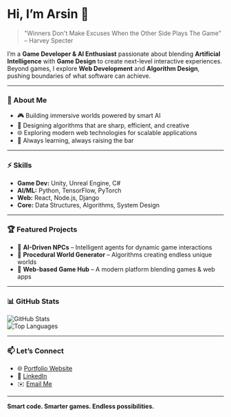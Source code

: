 # Hi, I’m Arsin 👋  

> "Winners Don't Make Excuses When the Other Side Plays The Game" – Harvey Specter  

I’m a **Game Developer & AI Enthusiast** passionate about blending **Artificial Intelligence** with **Game Design** to create next-level interactive experiences.  
Beyond games, I explore **Web Development** and **Algorithm Design**, pushing boundaries of what software can achieve.  

---

### 🚀 About Me
- 🎮 Building immersive worlds powered by smart AI  
- 🧠 Designing algorithms that are sharp, efficient, and creative  
- 🌐 Exploring modern web technologies for scalable applications  
- 🎯 Always learning, always raising the bar  

---

### ⚡ Skills
- **Game Dev:** Unity, Unreal Engine, C#  
- **AI/ML:** Python, TensorFlow, PyTorch  
- **Web:** React, Node.js, Django  
- **Core:** Data Structures, Algorithms, System Design  

---

### 🏆 Featured Projects
- 🔹 **AI-Driven NPCs** – Intelligent agents for dynamic game interactions  
- 🔹 **Procedural World Generator** – Algorithms creating endless unique worlds  
- 🔹 **Web-based Game Hub** – A modern platform blending games & web apps  

---

### 📊 GitHub Stats
![GitHub Stats](https://github-readme-stats.vercel.app/api?username=Arsin787N&show_icons=true&theme=tokyonight)  
![Top Languages](https://github-readme-stats.vercel.app/api/top-langs/?username=Arsin787N&layout=compact&theme=tokyonight)  

---

### 📫 Let’s Connect
- 🌐 [Portfolio Website](https://)  
- 💼 [LinkedIn](https://www.linkedin.com/in/arsin787n)  
- ✉️ [Email Me](mailto:arsinnaseri1999@gmail.com)  

---

**Smart code. Smarter games. Endless possibilities.**

